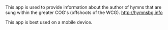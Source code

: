 This app is used to provide information about the author of hymns that are sung within the greater COG's (offshoots of the WCG). http://hymnsbg.info

This app is best used on a mobile device.

